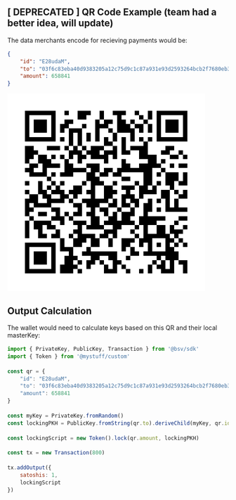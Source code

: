 ## [ DEPRECATED ] QR Code Example (team had a better idea, will update)

The data merchants encode for recieving payments would be:
```json
{ 
    "id": "E28udaM", 
    "to": "03f6c83eba40d9383205a12c75d9c1c87a931e93d2593264bcb2f7680eb32a1fbd", 
    "amount": 658841 
}
```

![qr](./payment_qr_code.png)

## Output Calculation

The wallet would need to calculate keys based on this QR and their local masterKey:

```javascript
import { PrivateKey, PublicKey, Transaction } from '@bsv/sdk'
import { Token } from '@mystuff/custom'

const qr = { 
    "id": "E28udaM", 
    "to": "03f6c83eba40d9383205a12c75d9c1c87a931e93d2593264bcb2f7680eb32a1fbd", 
    "amount": 658841 
}

const myKey = PrivateKey.fromRandom()
const lockingPKH = PublicKey.fromString(qr.to).deriveChild(myKey, qr.id).toHash()

const lockingScript = new Token().lock(qr.amount, lockingPKH)

const tx = new Transaction(800)

tx.addOutput({
    satoshis: 1,
    lockingScript
})
```

